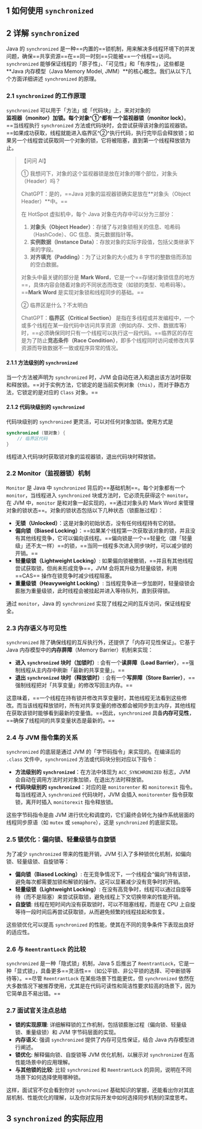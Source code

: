 ## 1   如何使用 `synchronized`



## 2   详解 `synchronized`

Java 的 `synchronized` 是一种==内置的==锁机制，用来解决多线程环境下的并发问题，确保==共享资源==在==同一时刻==只能被==一个线程==访问。`synchronized` 能够保证线程的「原子性」、「可见性」和「有序性」，这些都是 **Java 内存模型（Java Memory Model, JMM）**的核心概念。我们从以下几个方面详细讲述 `synchronized` 的原理。

### 2.1   `synchronized` 的工作原理

`synchronized` 可以用于「方法」或「代码块」上，来对对象的**监视器（monitor）**加锁。每个对象^①^都有一个**监视器锁（monitor lock）**。==当线程执行 `synchronized` 方法或代码块时，会尝试获得该对象的监视器锁。==如果成功获取，线程就能进入临界区^②^执行代码，执行完毕后会释放锁；如果另一个线程尝试获取同一个对象的锁，它将被阻塞，直到第一个线程释放锁为止。

>   【问问 AI】
>
>   ① 我想问下，对象的这个监视器锁是放在对象的哪个部位，对象头（Header）吗？
>
>   ChatGPT：是的，==Java 对象的监视器锁确实是放在**对象头（Object Header）**中。==
>
>   在 HotSpot 虚拟机中，每个 Java 对象在内存中可以分为三部分：
>
>   1.  **对象头（Object Header）**：存储了与对象锁相关的信息、哈希码（HashCode）、GC 信息、类元数据指针等。
>   2.  **实例数据（Instance Data）**：存放对象的实际字段值，包括父类继承下来的字段。
>   3.  **对齐填充（Padding）**：为了让对象的大小成为 8 字节的整数倍而添加的空白数据。
>
>   对象头中最关键的部分是 **Mark Word**，它是一个==存储对象锁信息的地方==，具体内容会随着对象的不同状态而改变（如锁的类型、哈希码等）。==**Mark Word** 是实现对象锁和线程同步的基础。==
>
>   ② 临界区是什么？不太明白
>
>   ChatGPT：**临界区（Critical Section）** 是指在多线程或并发编程中，一个或多个线程在某一段代码中访问共享资源（例如内存、文件、数据库等）时，==必须确保同时只有一个线程可以执行这一段代码。==临界区的存在是为了防止**竞态条件（Race Condition）**，即多个线程同时访问或修改共享资源而导致数据不一致或程序异常的情况。

#### 2.1.1   方法级别的 `synchronized`

当一个方法被声明为 `synchronized` 时，JVM 会自动在进入和退出该方法时获取和释放锁。==对于实例方法，它锁定的是当前实例对象（`this`），而对于静态方法，它锁定的是对应的 `Class` 对象。==

#### 2.1.2   代码块级别的 `synchronized`

代码块级别的 `synchronized` 更灵活，可以对任何对象加锁。使用方式是

```java
synchronized (锁对象) { 
    // 临界区代码
}
```

线程进入代码块时获取锁对象的监视器锁，退出代码块时释放锁。

### 2.2   Monitor（监视器锁）机制

`Monitor` 是 Java 中 `synchronized` 背后的==基础机制==。每个对象都有一个 `monitor`，当线程进入 `synchronized` 块或方法时，它必须先获得这个 `monitor`。在 JVM 中，`monitor` 是和对象一起实现的，==通过对象头的 Mark Word 来管理对象的锁状态==。对象的锁状态包括以下几种状态（锁膨胀过程）：

-   **无锁（Unlocked）**：这是对象的初始状态，没有任何线程持有它的锁。
-   **偏向锁（Biased Locking）**：==如果某个线程第一次获取该对象的锁，并且没有其他线程竞争，它可以偏向该线程。==偏向锁是一个==轻量化（跟「轻量级」还不太一样）==的锁，==当同一线程多次进入同步块时，可以减少锁的开销。==
-   **轻量级锁（Lightweight Locking）**: 如果偏向锁被撤销，==并且有其他线程尝试获取锁，但尚未形成竞争==，JVM 会将其升级为轻量级锁，利用 ==CAS== 操作在锁竞争时减少线程阻塞。
-   **重量级锁（Heavyweight Locking）**: 当线程竞争进一步加剧时，轻量级锁会膨胀为重量级锁，此时线程会被挂起并进入等待队列，直到获得锁。

通过 `monitor`，Java 的 `synchronized` 实现了线程之间的互斥访问，保证线程安全。

### 2.3   内存语义与可见性

`synchronized` 除了确保线程的互斥执行外，还提供了「内存可见性保证」。它基于 Java 内存模型中的**内存屏障**（Memory Barrier）机制来实现：

-   **进入 `synchronized` 块时（加锁时）**: 会有一个**读屏障（Load Barrier）**，==强制线程从主内存中刷新「最新的共享变量」。==
-   **退出 `synchronized` 块时（释放锁时）**: 会有一个**写屏障（Store Barrier）**，==强制线程把对「共享变量」的修改写回主内存。==

这意味着，==一个线程在持有锁并修改共享变量时，其他线程无法看到这些修改。而当该线程释放锁时，所有对共享变量的修改都会被同步到主内存，其他线程在获取该锁时能够看到最新的变量值。==因此，`synchronized` 具备**内存可见性**，==确保了线程间的共享变量状态是最新的。==

### 2.4   与 JVM 指令集的关系

`synchronized` 的底层是通过 JVM 的「字节码指令」来实现的。在编译后的 `.class` 文件中，`synchronized` 方法或代码块分别对应以下指令：

-   **方法级别的 `synchronized`**：在方法中体现为 `ACC_SYNCHRONIZED` 标志，JVM 会自动在调用方法时对对象加锁，在退出方法时释放锁。
-   **代码块级别的 `synchronized`**：对应的是 `monitorenter` 和 `monitorexit` 指令。每当线程进入 `synchronized` 代码块时，JVM 会插入 `monitorenter` 指令获取锁，离开时插入 `monitorexit` 指令释放锁。

这些字节码指令是由 JVM 进行优化和调度的，它们最终会转化为操作系统层面的线程同步原语（如 `mutex` 或 `semaphore`），这是 `synchronized` 的底层实现。

### 2.5   锁优化：偏向锁、轻量级锁与自旋锁

为了减少 `synchronized` 带来的性能开销，JVM 引入了多种锁优化机制，如偏向锁、轻量级锁、自旋锁等：

-   **偏向锁（Biased Locking）**: 在无竞争情况下，一个线程会“偏向”持有该锁，避免每次都需要加锁和解锁的操作。这可以显著减少没有竞争时的开销。
-   **轻量级锁（Lightweight Locking）**: 在没有高竞争时，线程可以通过自旋等待（而不是阻塞）来尝试获取锁，避免线程上下文切换带来的性能开销。
-   **自旋锁**: 线程在短时间内没有获取锁时，可以不阻塞线程，而是在 CPU 上自旋等待一段时间后再尝试获取锁，从而避免频繁的线程挂起和恢复。

这些锁优化可以提高 `synchronized` 的性能，使其在不同的竞争条件下表现出良好的适应性。

### 2.6   与 `ReentrantLock` 的比较

`synchronized` 是一种「隐式锁」机制，Java 5 后推出了 `ReentrantLock`，它是一种「显式锁」，具备更多==灵活性==（如公平锁、非公平锁的选择、可中断锁等待等）。==尽管 `ReentrantLock` 在某些场景下性能更优，但 `synchronized` 依然在大多数情况下被推荐使用，尤其是在代码可读性和简洁性要求较高的场景下，因为它简单且不易出错。==

### 2.7   面试官关注点总结

-   **锁的实现原理**: 详细解释锁的工作机制，包括锁膨胀过程（偏向锁、轻量级锁、重量级锁）和 JVM 字节码层面的实现。
-   **内存语义**: 强调 `synchronized` 提供了内存可见性保证，结合 Java 内存模型进行阐述。
-   **锁优化**: 解释偏向锁、自旋锁等 JVM 优化机制，以展示对 `synchronized` 在高性能场景中的应用理解。
-   **与其他锁的比较**: 比较 `synchronized` 和 `ReentrantLock` 的异同，说明在不同场景下如何选择使用哪种锁。

这样，面试官不仅会看到你对 `synchronized` 基础知识的掌握，还能看出你对其底层机制、性能优化的理解，以及你对实际开发中如何选择同步机制的深度思考。



## 3   `synchronized` 的实际应用

